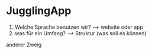 # JugglingApp


1. Welche Sprache benutzen wir? 
--> website oder app
2. was für ein Umfang?
--> Struktur (was soll es können)


anderer Zweig
